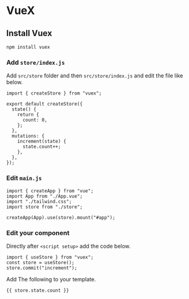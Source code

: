 # VueX

## Install Vuex

```
npm install vuex
```

### Add `store/index.js`

Add `src/store` folder and then `src/store/index.js` and edit the file like below.

```
import { createStore } from "vuex";

export default createStore({
  state() {
    return {
      count: 0,
    };
  },
  mutations: {
    increment(state) {
      state.count++;
    },
  },
});
```

### Edit `main.js`

```
import { createApp } from "vue";
import App from "./App.vue";
import "./tailwind.css";
import store from "./store";

createApp(App).use(store).mount("#app");
```

### Edit your component

Directly after `<script setup>` add the code below.

```
import { useStore } from "vuex";
const store = useStore();
store.commit("increment");
```

Add The following to your template.

```
{{ store.state.count }}
```
